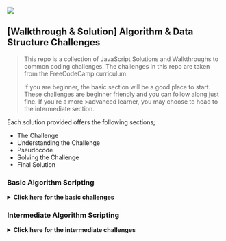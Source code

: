 ![](https://img.shields.io/badge/Coding-Challenges-darkgreen)

## [Walkthrough & Solution] Algorithm & Data Structure Challenges
>This repo is a collection of JavaScript Solutions and Walkthroughs to common coding challenges. The challenges in this repo are taken from the FreeCodeCamp curriculum. 
>
>If you are beginner, the basic section will be a good place to start. These challenges are beginner friendly and you can follow along just fine. If you're a more >advanced learner, you may choose to head to the intermediate section.

Each solution provided offers the following sections;
- The Challenge
- Understanding the Challenge 
- Pseudocode
- Solving the Challenge
- Final Solution

### Basic Algorithm Scripting
<details>
  <summary>
    <b id="basic-algos">Click here for the basic challenges</b>
  </summary>

  [01/16. Convert Celsius to Fahrenheit](https://github.com/BenjaminSemah/FCC-Coding-Challenges/blob/main/01.%20Basic%20Algorithm%20Scripting/01.%20Celsius%20to%20fahrenheit/00.%20walkthrough.md)
  
  [02/16. Reverse a String](https://github.com/BenjaminSemah/FCC-Coding-Challenges/blob/main/01.%20Basic%20Algorithm%20Scripting/02.%20Reverse%20a%20string/00.%20walkthrough.md)
</details>

### Intermediate Algorithm Scripting
<details>
  <summary>
    <b id="basic-algos">Click here for the intermediate challenges</b>
  </summary>

  [01/21. Sum Numbers in a Range](https://github.com/BenjaminSemah/FCC-Coding-Challenges/blob/main/02.%20Intermediate%20Algorithm%20Scripting/01.%20Sum%20Numbers%20in%20a%20Range/00.%20walkthrough.md)
  
  [02/21. Diff Two Arrays](https://github.com/BenjaminSemah/FCC-Coding-Challenges/blob/main/02.%20Intermediate%20Algorithm%20Scripting/02.%20Diff%20Two%20Arrays/00.%20walkthrough.md)
</details>
